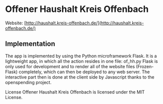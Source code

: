 Offener Haushalt Kreis Offenbach
========================

Website: [http://haushalt.kreis-offenbach.de/](http://haushalt.kreis-offenbach.de/)

## Implementation

The app is implemented by using the Python microframework Flask. It is a lightweight app,
in which all the action resides in one file: of_hh.py Flask is only used for development 
and to render all of the website files (Frozen-Flask) completely, which can then be deployed
to any web server. The interactive part then is done at the client side by Javascript thanks 
to the openspending project. 


License
Offener Haushalt Kreis Offenbach is licensed under the MIT License.
